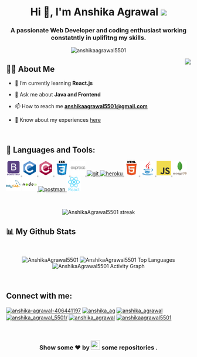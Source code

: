 <h1 align="center">Hi 👋, I'm Anshika Agrawal <img src="https://media.giphy.com/media/ujrj9aoOdNvXO/giphy.gif" width="75"></h1>
<h3 align="center">A passionate Web Developer and coding enthusiast working constatntly in uplifitng my skills.</h3>

<p align="center"> <img src="https://komarev.com/ghpvc/?username=anshikaagrawal5501&label=Profile%20views&color=0e75b6&style=flat" alt="anshikaagrawal5501" /> </p>

<img align="right" src="https://cdn.dribbble.com/users/5448869/screenshots/11964344/media/7c1a55db92d1d015c51ad7595a2b82ff.png?compress=1&resize=400x300">

## 🙋‍♂️ About Me

- 🌱 I’m currently learning **React.js**

- 💬 Ask me about **Java and Frontend**

- 📫 How to reach me **anshikaagrawal5501@gmail.com**

- 📄 Know about my experiences [here](https://drive.google.com/file/d/1zDDUSt03Bgm42WX9X3Zr60PE1309M67G/view?usp=sharing)

<br>

## 🚀 Languages and Tools:

<p align="left"> <a href="https://getbootstrap.com" target="_blank"> <img src="https://raw.githubusercontent.com/devicons/devicon/master/icons/bootstrap/bootstrap-plain-wordmark.svg" alt="bootstrap" width="40" height="40"/> </a> <a href="https://www.cprogramming.com/" target="_blank"> <img src="https://raw.githubusercontent.com/devicons/devicon/master/icons/c/c-original.svg" alt="c" width="40" height="40"/> </a> <a href="https://www.w3schools.com/cpp/" target="_blank"> <img src="https://raw.githubusercontent.com/devicons/devicon/master/icons/cplusplus/cplusplus-original.svg" alt="cplusplus" width="40" height="40"/> </a> <a href="https://www.w3schools.com/css/" target="_blank"> <img src="https://raw.githubusercontent.com/devicons/devicon/master/icons/css3/css3-original-wordmark.svg" alt="css3" width="40" height="40"/> </a> <a href="https://expressjs.com" target="_blank"> <img src="https://raw.githubusercontent.com/devicons/devicon/master/icons/express/express-original-wordmark.svg" alt="express" width="40" height="40"/> </a> <a href="https://git-scm.com/" target="_blank"> <img src="https://www.vectorlogo.zone/logos/git-scm/git-scm-icon.svg" alt="git" width="40" height="40"/> </a> <a href="https://heroku.com" target="_blank"> <img src="https://www.vectorlogo.zone/logos/heroku/heroku-icon.svg" alt="heroku" width="40" height="40"/> </a> <a href="https://www.w3.org/html/" target="_blank"> <img src="https://raw.githubusercontent.com/devicons/devicon/master/icons/html5/html5-original-wordmark.svg" alt="html5" width="40" height="40"/> </a> <a href="https://www.java.com" target="_blank"> <img src="https://raw.githubusercontent.com/devicons/devicon/master/icons/java/java-original.svg" alt="java" width="40" height="40"/> </a> <a href="https://developer.mozilla.org/en-US/docs/Web/JavaScript" target="_blank"> <img src="https://raw.githubusercontent.com/devicons/devicon/master/icons/javascript/javascript-original.svg" alt="javascript" width="40" height="40"/> </a> <a href="https://www.mongodb.com/" target="_blank"> <img src="https://raw.githubusercontent.com/devicons/devicon/master/icons/mongodb/mongodb-original-wordmark.svg" alt="mongodb" width="40" height="40"/> </a> <img src="https://raw.githubusercontent.com/devicons/devicon/master/icons/mysql/mysql-original-wordmark.svg" alt="mysql" width="40" height="40"/> </a> <a href="https://nodejs.org" target="_blank"> <img src="https://raw.githubusercontent.com/devicons/devicon/master/icons/nodejs/nodejs-original-wordmark.svg" alt="nodejs" width="40" height="40"/> </a> <a href="https://postman.com" target="_blank"> <img src="https://www.vectorlogo.zone/logos/getpostman/getpostman-icon.svg" alt="postman" width="40" height="40"/> </a> <a href="https://reactjs.org/" target="_blank"> <img src="https://raw.githubusercontent.com/devicons/devicon/master/icons/react/react-original-wordmark.svg" alt="react" width="40" height="40"/> </a> </p>

<br>

<p align="center">
        <img alt="AnshikaAgrawal5501 streak" src="https://github-readme-streak-stats.herokuapp.com/?user=AnshikaAgrawal5501&theme=black-ice&hide_border=true&stroke=0000&background=060A0CD0"/>
</p>

## 📊 My Github Stats

<br>

<p align="center" >
<img alt="AnshikaAgrawal5501" src="https://github-readme-stats.vercel.app/api?username=AnshikaAgrawal5501&show_icons=true&count_private=true&theme=react&hide_border=true&bg_color=0D1117" />
  <img alt="AnshikaAgrawal5501 Top Languages" src="https://github-readme-stats.vercel.app/api/top-langs/?username=AnshikaAgrawal5501&langs_count=8&count_private=true&layout=compact&theme=react&hide_border=true&bg_color=0D1117" />
  <br>
<img alt="AnshikaAgrawal5501 Activity Graph" src="https://activity-graph.herokuapp.com/graph?username=AnshikaAgrawal5501&bg_color=0D1117&color=5BCDEC&line=5BCDEC&point=FFFFFF&hide_border=true" />
</p>

<br>

## Connect with me:
<p align="left">
<a href="https://linkedin.com/in/anshika-agrawal-406441197" target="blank"><img align="center" src="https://raw.githubusercontent.com/rahuldkjain/github-profile-readme-generator/master/src/images/icons/Social/linked-in-alt.svg" alt="anshika-agrawal-406441197" height="30" width="40" /></a>
<a href="https://www.codechef.com/users/anshika_ag" target="blank"><img align="center" src="https://cdn.jsdelivr.net/npm/simple-icons@3.1.0/icons/codechef.svg" alt="anshika_ag" height="30" width="40" /></a>
<a href="https://www.hackerrank.com/anshika_agrawal" target="blank"><img align="center" src="https://raw.githubusercontent.com/rahuldkjain/github-profile-readme-generator/master/src/images/icons/Social/hackerrank.svg" alt="anshika_agrawal" height="30" width="40" /></a>
<a href="https://www.leetcode.com/anshika_agrawal_5501/" target="blank"><img align="center" src="https://raw.githubusercontent.com/rahuldkjain/github-profile-readme-generator/master/src/images/icons/Social/leet-code.svg" alt="anshika_agrawal_5501/" height="30" width="40" /></a>
<a href="https://www.hackerearth.com/anshika_agrawal" target="blank"><img align="center" src="https://raw.githubusercontent.com/rahuldkjain/github-profile-readme-generator/master/src/images/icons/Social/hackerearth.svg" alt="anshika_agrawal" height="30" width="40" /></a>
<a href="https://auth.geeksforgeeks.org/user/anshikaagrawal5501" target="blank"><img align="center" src="https://raw.githubusercontent.com/rahuldkjain/github-profile-readme-generator/master/src/images/icons/Social/geeks-for-geeks.svg" alt="anshikaagrawal5501" height="30" width="40" /></a>
</p>

<br>
<h3 align="center">Show some ❤ by <img src="https://imgur.com/o7ncZFp.jpg" height=25px width=25px> some repositories .</h3>
